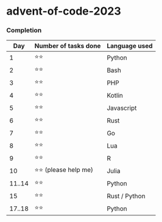 # advent-of-code-2023

### Completion

| Day    | Number of tasks done | Language used |
|--------|----------------------|---------------|
| 1      | ⭐⭐                   | Python        |
| 2      | ⭐⭐                   | Bash          |
| 3      | ⭐⭐                   | PHP           |
| 4      | ⭐⭐                   | Kotlin        |
| 5      | ⭐⭐                   | Javascript    |
| 6      | ⭐⭐                   | Rust          |
| 7      | ⭐⭐                   | Go            |
| 8      | ⭐⭐                   | Lua           |
| 9      | ⭐⭐                   | R             |
| 10     | ⭐⭐ (please help me)  | Julia         |
| 11..14 | ⭐⭐                   | Python        |
| 15     | ⭐⭐                   | Rust / Python |
| 17..18 | ⭐⭐                   | Python        |
